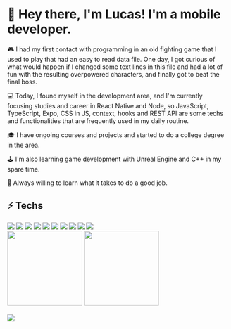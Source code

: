 # 📱 Hey there, I'm Lucas! I'm a mobile  developer.

🎮 I had my first contact with programming in an old fighting game that I used to play that had an easy to read data file. One day, I got curious of what would happen if I changed some text lines in this file and had a lot of fun with the resulting overpowered characters, and finally got to beat the final boss.

💻 Today, I found myself in the development area, and I'm currently focusing studies and career in React Native and Node, so JavaScript, TypeScript, Expo, CSS in JS, context, hooks and REST API are some techs and functionalities that are frequently used in my daily routine.

🎓 I have ongoing courses and projects and started to do a college degree in the area.

🕹️ I'm also learning game development with Unreal Engine and C++ in my spare time. 

🎯 Always willing to learn what it takes to do a good job.

## ⚡ Techs
  <img src="https://img.shields.io/badge/React_Native-20232A?style=for-the-badge&logo=react&logoColor=61DAFB" />
  <img src="https://img.shields.io/badge/React-20232A?style=for-the-badge&logo=react&logoColor=61DAFB" />
  <img src="https://img.shields.io/badge/TypeScript-007ACC?style=for-the-badge&logo=typescript&logoColor=white" />
  <img src="https://img.shields.io/badge/JavaScript-323330?style=for-the-badge&logo=javascript&logoColor=F7DF1E" />
  <img src="https://img.shields.io/badge/Expo-1B1F23?style=for-the-badge&logo=expo&logoColor=white" />
  <img src="https://img.shields.io/badge/styled--components-DB7093?style=for-the-badge&logo=styled-components&logoColor=white" />
  <img src="https://img.shields.io/badge/Node.js-339933?style=for-the-badge&logo=nodedotjs&logoColor=white" />
  <img src="https://img.shields.io/badge/Git-F05032?style=for-the-badge&logo=git&logoColor=white" />
  <img src="https://img.shields.io/badge/HTML5-E34F26?style=for-the-badge&logo=html5&logoColor=white" />
  <img src="https://img.shields.io/badge/CSS3-1572B6?style=for-the-badge&logo=css3&logoColor=white" />

<br />
<div>
<img height="170em" src="https://github-readme-stats.vercel.app/api?username=lucasRosssi&show_icons=true&theme=react&include_all_commits=true&count_private=true" />
<img height="170em" src="https://github-readme-stats.vercel.app/api/top-langs/?username=lucasRosssi&layout=compact&theme=react" /> <br />
</div>
<br />   

<img src="https://github-readme-stats.vercel.app/api/wakatime?username=lucasRosssi&theme=react" />

